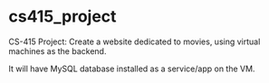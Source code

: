 # cs415_project
CS-415 Project:
Create a website dedicated to movies, using virtual machines as the backend.

It will have MySQL database installed as a service/app on the VM.